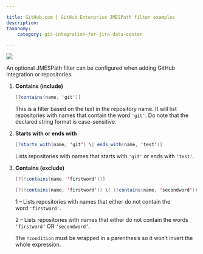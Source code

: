 ```yaml
---

title: GitHub.com | GitHub Enterprise JMESPath filter examples
description:
taxonomy:
    category: git-integration-for-jira-data-center

---
```

![](https://bigbrassband.atlassian.net/wiki/download/thumbnails/1353482464/github-mobile-customv4.png?version=1&modificationDate=1615470904035&cacheVersion=1&api=v2&width=226&height=53)

An optional JMESPath filter can be configured when adding GitHub integration or repositories.

1. **Contains (include)**

    ```java
    [?contains(name, 'git')]
    ```

    This is a filter based on the text in the repository name. It will list repositories with names that contain the word `'git'`. Do note that the declared string format is case-sensitive.

2. **Starts with or ends with**

    ```java
    [?starts_with(name, 'git') \| ends_with(name, 'test')]
    ```

    Lists repositories with names that starts with `'git'` or ends with `'test'`.

3. **Contains (exclude)**

    ```java
    [?(!contains(name, 'firstword'))]

    [?(!contains(name, 'firstword')) \| (!contains(name, 'secondword'))]
    ```

    1 – Lists repositories with names that either do not contain the word `'firstword'`.

    2 – Lists repositories with names that either do not contain the words `‘firstword’` OR `‘secondword’`.

    <div class="bbb-callout bbb--note">
      <div class="irow">
        <div class="ilogobox">
          <span class="logoimg"></span>
        </div>
        <div class="imsgbox">
          The <code>!condition</code> must be wrapped in a parenthesis so it won’t invert the whole expression.
        </div>
      </div>
    </div>

